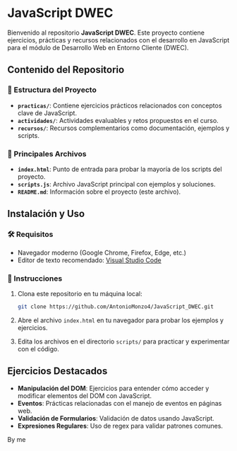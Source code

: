 # JavaScript DWEC

Bienvenido al repositorio **JavaScript DWEC**. Este proyecto contiene ejercicios, prácticas y recursos relacionados con el desarrollo en JavaScript para el módulo de Desarrollo Web en Entorno Cliente (DWEC).

## Contenido del Repositorio

### 📁 Estructura del Proyecto

- **`practicas/`**: Contiene ejercicios prácticos relacionados con conceptos clave de JavaScript.
- **`actividades/`**: Actividades evaluables y retos propuestos en el curso.
- **`recursos/`**: Recursos complementarios como documentación, ejemplos y scripts.

### 📄 Principales Archivos

- **`index.html`**: Punto de entrada para probar la mayoría de los scripts del proyecto.
- **`scripts.js`**: Archivo JavaScript principal con ejemplos y soluciones.
- **`README.md`**: Información sobre el proyecto (este archivo).

## Instalación y Uso

### 🛠️ Requisitos

- Navegador moderno (Google Chrome, Firefox, Edge, etc.)
- Editor de texto recomendado: [Visual Studio Code](https://code.visualstudio.com/)

### 🚀 Instrucciones

1. Clona este repositorio en tu máquina local:

   ```bash
   git clone https://github.com/AntonioMonzo4/JavaScript_DWEC.git
   ```

2. Abre el archivo `index.html` en tu navegador para probar los ejemplos y ejercicios.
3. Edita los archivos en el directorio `scripts/` para practicar y experimentar con el código.

## Ejercicios Destacados

- **Manipulación del DOM**: Ejercicios para entender cómo acceder y modificar elementos del DOM con JavaScript.
- **Eventos**: Prácticas relacionadas con el manejo de eventos en páginas web.
- **Validación de Formularios**: Validación de datos usando JavaScript.
- **Expresiones Regulares**: Uso de regex para validar patrones comunes.


By me 
